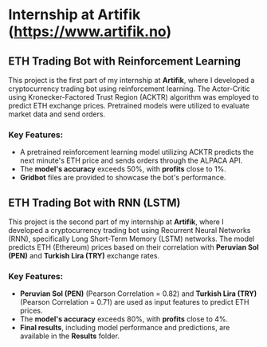 # Internship at Artifik (https://www.artifik.no)

## ETH Trading Bot with Reinforcement Learning

This project is the first part of my internship at **Artifik**, where I developed a cryptocurrency trading bot using reinforcement learning. The Actor-Critic using Kronecker-Factored Trust Region (ACKTR) algorithm was employed to predict ETH exchange prices. Pretrained models were utilized to evaluate market data and send orders.

### Key Features:
- A pretrained reinforcement learning model utilizing ACKTR predicts the next minute's ETH price and sends orders through the ALPACA API.
- The **model's accuracy** exceeds 50%, with **profits** close to 1%.
- **Gridbot** files are provided to showcase the bot's performance.

## ETH Trading Bot with RNN (LSTM)

This project is the second part of my internship at **Artifik**, where I developed a cryptocurrency trading bot using Recurrent Neural Networks (RNN), specifically Long Short-Term Memory (LSTM) networks. The model predicts ETH (Ethereum) prices based on their correlation with **Peruvian Sol (PEN)** and **Turkish Lira (TRY)** exchange rates.

### Key Features:
- **Peruvian Sol (PEN)** (Pearson Correlation = 0.82) and **Turkish Lira (TRY)** (Pearson Correlation = 0.71) are used as input features to predict ETH prices.
- The **model's accuracy** exceeds 80%, with **profits** close to 4%.
- **Final results**, including model performance and predictions, are available in the **Results** folder.